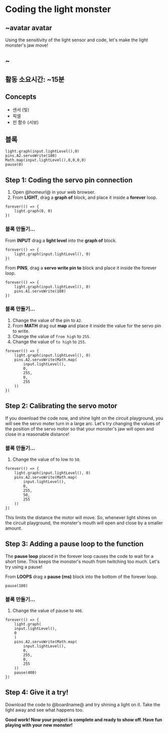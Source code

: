 # Coding the light monster

## ~avatar avatar

Using the sensitivity of the light sensor and code, let's make the light monster's jaw move!

## ~

## 활동 소요시간: ~15분

## Concepts

* 센서 (빛)
* 픽셀
* 핀 함수 (서보)

## 블록

```cards
light.graph(input.lightLevel(),0)
pins.A2.servoWrite(180)
Math.map(input.lightLevel(),0,0,0,0)
pause(0)
```

## Step 1: Coding the servo pin connection

1. Open @homeurl@ in your web browser. 
2. From **LIGHT**, drag a **graph of** block, and place it inside a **forever** loop. 

```blocks
forever(() => {
    light.graph(0, 0)
})
```

### 블록 만들기...

From **INPUT** drag a **light level** into the **graph of** block.

```blocks
forever(() => {
    light.graph(input.lightLevel(), 0)
})
```

From **PINS**, drag a **servo write pin to** block and place it inside the forever loop.

```blocks
forever(() => {
    light.graph(input.lightLevel(), 0)
    pins.A1.servoWrite(180)
})
```

### 블록 만들기...

1. Change the value of the pin to `A2`.
2. From **MATH** drag out **map** and place it inside the value for the servo pin to write. 
3. Change the value of `from high` to `255`.
4. Change the value of `to high` to `255`.

```blocks
forever(() => {
    light.graph(input.lightLevel(), 0)
    pins.A2.servoWrite(Math.map(
        input.lightLevel(), 
        0,
        255, 
        0,
        255
    ))
})
```

## Step 2: Calibrating the servo motor

If you download the code now, and shine light on the circuit playground, you will see the servo moter turn in a large arc. Let's try changing the values of the position of the servo motor so that your monster's jaw will open and close in a reasonable distance!

### 블록 만들기...

1. Change the value of to low to `50`.

```blocks
forever(() => {
    light.graph(input.lightLevel(), 0)
    pins.A2.servoWrite(Math.map(
        input.lightLevel(), 
        0,
        255, 
        50,
        255
    ))
})
```

This limits the distance the motor will move. So, whenever light shines on the circuit playground, the monster's mouth will open and close by a smaller amount.

## Step 3: Adding a pause loop to the function

The **pause loop** placed in the forever loop causes the code to wait for a short time. This keeps the monster's mouth from twitching too much. Let's try using a pause!

From **LOOPS** drag a **pause (ms)** block into the bottom of the forever loop.

```block
pause(100)
```

### 블록 만들기...

1. Change the value of pause to `400`.

```blocks
forever(() => {
    light.graph(
    input.lightLevel(), 
    0
    )
    pins.A2.servoWrite(Math.map(
        input.lightLevel(), 
        0, 
        255, 
        0, 
        255
    ))
    pause(400)
})
```

## Step 4: Give it a try!

Download the code to @boardname@ and try shining a light on it. Take the light away and see what happens too.

**Good work! Now your project is complete and ready to show off. Have fun playing with your new monster!**